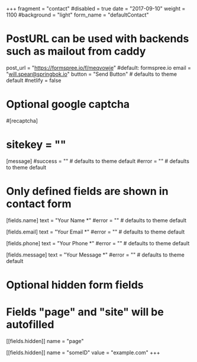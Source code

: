 +++
fragment = "contact"
#disabled = true
date = "2017-09-10"
weight = 1100
#background = "light"
form_name = "defaultContact"

# PostURL can be used with backends such as mailout from caddy
post_url = "https://formspree.io/f/meqvowje" #default: formspree.io
email = "will.spear@springbok.io"
button = "Send Button" # defaults to theme default
#netlify = false

# Optional google captcha
#[recaptcha]
#  sitekey = ""

[message]
  #success = "" # defaults to theme default
  #error = "" # defaults to theme default

# Only defined fields are shown in contact form
[fields.name]
  text = "Your Name *"
  #error = "" # defaults to theme default

[fields.email]
  text = "Your Email *"
  #error = "" # defaults to theme default

[fields.phone]
  text = "Your Phone *"
  #error = "" # defaults to theme default

[fields.message]
  text = "Your Message *"
  #error = "" # defaults to theme default

# Optional hidden form fields
# Fields "page" and "site" will be autofilled
[[fields.hidden]]
  name = "page"

[[fields.hidden]]
  name = "someID"
  value = "example.com"
+++
